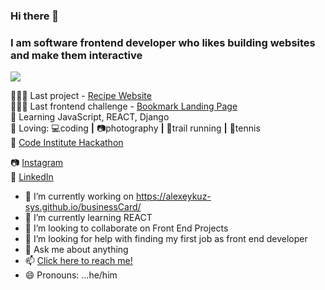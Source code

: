 ### Hi there 👋
### I am software frontend developer who likes building websites and make them interactive

![](https://github.com/alexeykuz-sys/alexeykuz-sys/blob/4105ffed9f85b7b73b1b9d438c980e75b86e57e5/project_imgs.png)


👨🏼‍💻 Last project - [Recipe Website](https://my-recipe-ms3.herokuapp.com/)
<br>
👨🏼‍💻 Last frontend challenge - [Bookmark Landing Page](https://bookmark-landing-page-alexeykuz-sys.vercel.app/)
<br>
🧠  Learning  JavaScript, REACT, Django 
<br>
💜 Loving:  :computer:coding **|** :camera:photography **|** :runner:trail running **|** :tennis:tennis
<br>
:1st_place_medal: [Code Institute Hackathon](https://doubleshamrocks.herokuapp.com/)



📷 [Instagram](https://www.instagram.com/icmodels.uk/)
<br>
👔 [LinkedIn](https://www.linkedin.com/in/alexey-kuzmis-5464762/)
<br>




- 🔭 I’m currently working on https://alexeykuz-sys.github.io/businessCard/
- 🌱 I’m currently learning REACT
- 👯 I’m looking to collaborate on Front End Projects
- 🤔 I’m looking for help with finding my first job as front end developer
- 💬 Ask me about anything
- 📫 [Click here to reach me!]( https://alexeykuz-sys.github.io/businessCard/)
- 😄 Pronouns: ...he/him

